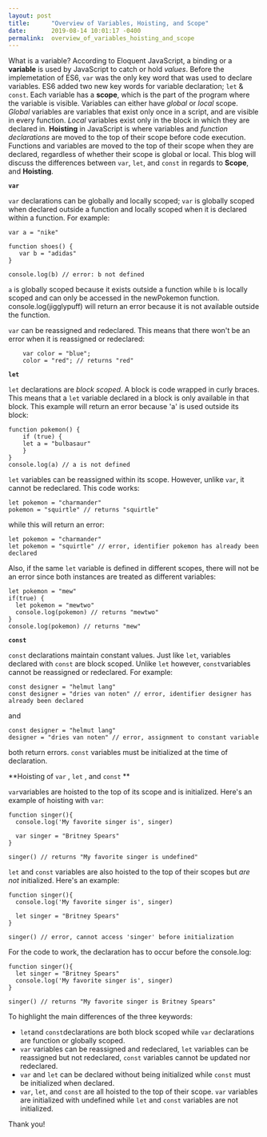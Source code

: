 ```yaml
---
layout: post
title:      "Overview of Variables, Hoisting, and Scope"
date:       2019-08-14 10:01:17 -0400
permalink:  overview_of_variables_hoisting_and_scope
---
```



What is a variable? According to Eloquent JavaScript, a binding or a **variable** is used by JavaScript to catch or hold *values*. Before the implemetation of ES6, `var` was the only key word that was used to declare variables. ES6 added two new key words for variable declaration; `let` & `const`. Each variable has a **scope**, which is the part of the program where the variable is visible. Variables can either have *global* or *local* scope. *Global* variables are variables that exist only once in a script, and are visible in every function. *Local* variables exist only in the block in which they are declared in. **Hoisting** in JavaScript is where variables and *function declarations* are moved to the top of their scope before code execution. Functions and variables are moved to the top of their scope when they are declared, regardless of whether their scope is global or local. This blog will discuss the differences between `var`, `let`, and  `const` in regards to **Scope**, and **Hoisting**.


**`var`**

`var` declarations can be globally and locally scoped; `var` is globally scoped when declared outside a function and locally scoped when it is declared within a function. For example:
```
var a = "nike"

function shoes() {
   var b = "adidas"
}

console.log(b) // error: b not defined
```
`a` is globally scoped because it exists outside a function while `b` is locally scoped and can only be accessed in the newPokemon function. console.log(jigglypuff) will return an error because it is not available outside the function.

`var` can be reassigned and redeclared.  This means that there won't be an error when it is reassigned or redeclared:
```
    var color = "blue";
    color = "red"; // returns "red"
```


**`let`**

`let` declarations are *block scoped*. A block is code wrapped in curly braces. This means that a `let` variable declared in a block is only available in that block. This example will return an error because 'a' is used outside its block:

```
function pokemon() {
	if (true) {
	let a = "bulbasaur" 
	}
}
console.log(a) // a is not defined
```

`let` variables can be reassigned within its scope. However, unlike `var`, it cannot be redeclared.
This code works:
```
let pokemon = "charmander"
pokemon = "squirtle" // returns "squirtle"
```

while this will return an error:
```
let pokemon = "charmander"
let pokemon = "squirtle" // error, identifier pokemon has already been declared
```

Also, if the same `let` variable is defined in different scopes, there will not be an error since both instances are treated as different variables:
```
let pokemon = "mew"
if(true) {
  let pokemon = "mewtwo"
  console.log(pokemon) // returns "mewtwo"
}
console.log(pokemon) // returns "mew"
```


**`const`**

`const` declarations maintain constant values. Just like `let`, variables declared with `const` are block scoped. Unlike `let` however, `const`variables cannot be reassigned or redeclared. For example:
```
const designer = "helmut lang"
const designer = "dries van noten" // error, identifier designer has already been declared
```
and
```
const designer = "helmut lang"
designer = "dries van noten" // error, assignment to constant variable
```
both return errors. `const` variables must be initialized at the time of declaration.



**Hoisting of `var` , `let` , and `const` **

`var`variables are hoisted to the top of its scope and is initialized. Here's an example of hoisting with `var`:

```
function singer(){
  console.log('My favorite singer is', singer)

  var singer = "Britney Spears"
}

singer() // returns "My favorite singer is undefined"
```


`let` and `const` variables are also hoisted to the top of their scopes but *are not* initialized. Here's an example:

```
function singer(){
  console.log('My favorite singer is', singer)

  let singer = "Britney Spears"
}

singer() // error, cannot access 'singer' before initialization
```

For the code to work, the declaration has to occur before the console.log:
```
function singer(){
  let singer = "Britney Spears"
  console.log('My favorite singer is', singer)
}

singer() // returns "My favorite singer is Britney Spears"
```

To highlight the main differences of the three keywords:
* `let`and `const`declarations are both block scoped while `var` declarations are function or globally scoped.
* `var` variables can be reassigned and redeclared, `let` variables can be reassigned but not redeclared, `const` variables cannot be updated nor redeclared.
* `var` and `let` can be declared without being initialized while `const` must be initialized when declared.
* `var`, `let`, and `const` are all hoisted to the top of their scope. `var` variables are initialized with undefined while `let` and `const` variables are not initialized.

Thank you!
